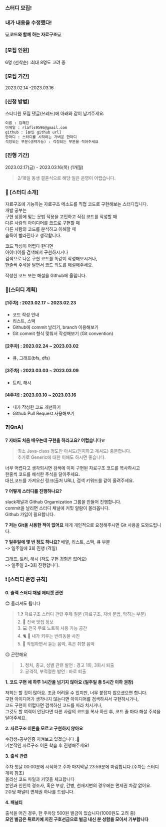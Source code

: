### 스터디 모집!
### 내가 내용을 수정했다!
:computer:**코드와 함께 하는 자료구조**:computer:

### **[모집 인원]**

6명 (선착순)
:최대 8명도 고려 중

### **[모집 기간]**
2023.02.14 -2023.03.16

### **[신청 방법]**

스터디원 모집 댓글(쓰레드)에 아래와 같이 남겨주세요.
```txt
이름 : 김혜린
이메일 : rlafls9596@gmail.com
github : [본인 github url]
한마디 : 스터디를 시작하는 가벼운 한마디
걱정되는 부분(생략가능) : 걱정되는 부분을 적어주세요
```
### **[진행 기간]**
2023.02.17(금) - 2023.03.16(목) (1개월) 
> 2/18일 동생 결혼식으로 해당 일은 운영이 어렵습니다.

### :book: [스터디 소개]

자료구조에 기능하는 자료구조 메소드를 직접 코드로 구현해보는 스터디입니다.    
개발 공부는   
구현 상황에 맞는 문법 적용을 고민하고 직접 코드를 작성할 때     
다른 사람의 아이디어를 코드로 구현할 때     
다른 사람의 코드를 분석하고 이해할 때      
습득이 빨라진다고 생각합니다.  

코드 작성이 어렵다 한다면    
아이디어를 검색해서 구현하시거나    
검색으로 나온 구현 코드를 똑같이 작성해보시거나,      
한줄씩 주석을 달면서 코드 의도를 해설해주세요.    

작성한 코드 또는 해설을 Github에 올립니다.


### :calendar:[스터디 계획]

#### [1주차] : 2023.02.17 ~ 2023.02.23
- 코드 작성 안내
- 리스트, 스택
- Github에 commit 날리기, branch 이용해보기
- Git commit 형식 맞춰서 작성해보기 (Git convention)

#### [2주차] : 2023.02.24 ~ 2023.03.02
- 큐, 그래프(bfs, dfs)

#### [3주차]  : 2023.03.03 ~ 2023.03.09
- 트리, 해시

#### [4주차] : 2023.03.10 ~ 2023.03.16
- 내가 작성한 코드 개선하기
- Github Pull Request 사용해보기

### :question:[QnA]

**:grey_question: 자바도 처음 배우는데 구현을 하라고요? 어렵습니다ㅠ**
> 최소 Java-class 정도만 아셔도(인지하고 계셔도) 충분합니다.    
> 추가로 Generic에 대한 이해도 하시면 좋습니다.    

너무 어렵다고 생각되시면 검색에 이미 구현된 자료구조 코드를 복사하시고      
한줄씩 코드를 해석한 주석을 달아주세요.     
대신,코드를 가져오신 링크(출처 URL), 검색 키워드를 같이 올려주세요.    

**:grey_question: 어떻게 스터디를 진행하나요?**

slack채널과 Github Orgarnization 그룹을 만들어 진행합니다.    
commit을 날리면 스터디 채널에 커밋 알람이 올라옵니다.      
Github 가입이 필요합니다.    

**:grey_question: 저는 Git을 사용한 적이 없어요**
제게 개인적으로 요청해주시면 Git 사용을 도와드립니다.  

**:grey_question: 일주일에 몇 번 정도 하나요?**
배열, 리스트, 스택, 큐 부분    
-> 일주일에 3회 진행 (격일)

그래프, 트리, 해시 (저도 구현 경험은 없어요)      
-> 일주일 2~3회 진행합니다.

### :exclamation: [스터디 운영 규칙]

**0. 슬랙 스터디 채널 에티켓 관련**

:blush: 올리셔도 됩니다

> 1.:question: 자료구조 스터디 관련 주제 질문 (자료구조, 자바 문법, 막히는 부분)      
> 2. :sandwich: 전국 맛집 정보      
> 3. :computer: 전국 무료 노트북 사용 가능 공간       
> 4. :cat2: :guide_dog: 내가 키우는 반려동물 사진    
> 5. :musical_note: 작업하면서 듣는 음악, 혹은 취향 음악    

:disappointed_relieved: 곤란해요

> 1. 정치, 종교, 성별 관련 발언 : 경고 1회, 3회시 퇴출
> 2. 공격적, 부적절한 발언 : 바로 퇴출

**1. 코드 구현 에 하루 1시간을 넘기지 않아요 (일주일 총 5시간 이하 권장)**

저희는 할 것이 많아요. 조금 어려울 수 있지만, 너무 붙잡지 않으셨으면 합니다.      
구현 아이디어가 생각나지 않는다면 아이디어를 검색하셔서 구현하시거나,    
코드 구현이 어렵다면 검색하신 코드를 따라 치시거나,    
그것도 할 여력이 안된다면 다른 사람의 코드를 복사 하신 후, 코드 줄 마다 해설 주석을 달아주세요.    

**2. 자료구조 이론을 모르고 구현하지 않아요**

수강생-공부인증 지켜보고 있겠습니다 .:eyes:      
기본적인 자료구조 이론 학습 후 진행해주세요!     

**3. 출석 관련**

주차 첫날 00:00분에 시작하고 주차 마지막날 23:59분에 마감합니다.(주차는 스터디 계획 참조)    
올리신 코드 파일과 커밋을 체크합니다    
본인과 친인척 경조사, 혹은 부상, 간병, 천재지변의 경우에는 면제권 차감 없어요.     
2주당 패널티 면제권 하나를 드립니다.      

**4. 패널티**

출석을 어긴 경우, 한 주차당 500원 벌금이 있습니다(1000원도 고려 중)     
**모인 벌금은 튀르키예 지진 구호선금으로 벌금 내신 분 성함을 모아서 기부합니다**    
